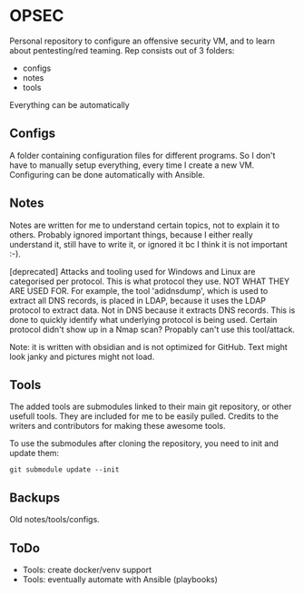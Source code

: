 # OPSEC
Personal repository to configure an offensive security VM, and to learn about pentesting/red teaming. Rep consists out of 3 folders:

* configs
* notes
* tools

Everything can be automatically

## Configs
A folder containing configuration files for different programs. So I don't have to manually setup everything, every time I create a new VM. Configuring can be done automatically with Ansible.

## Notes
Notes are written for me to understand certain topics, not to explain it to others. Probably ignored important things, because I either really understand it, still have to write it, or ignored it bc I think it is not important :-). 

[deprecated]
Attacks and tooling used for Windows and Linux are categorised per protocol. This is what protocol they use. NOT WHAT THEY ARE USED FOR. For example, the tool 'adidnsdump', which is used to extract all DNS records, is placed in LDAP, because it uses the LDAP protocol to extract data. Not in DNS because it extracts DNS records. This is done to quickly identify what underlying protocol is being used. Certain protocol didn't show up in a Nmap scan? Propably can't use this tool/attack.

Note: it is written with obsidian and is not optimized for GitHub. Text might look janky and pictures might not load.

## Tools
The added tools are submodules linked to their main git repository, or other usefull tools. They are included for me to be easily pulled. Credits to the writers and contributors for making these awesome tools.

To use the submodules after cloning the repository, you need to init and update them:

```
git submodule update --init
```

## Backups
Old notes/tools/configs.

## ToDo
* Tools: create docker/venv support
* Tools: eventually automate with Ansible (playbooks)
